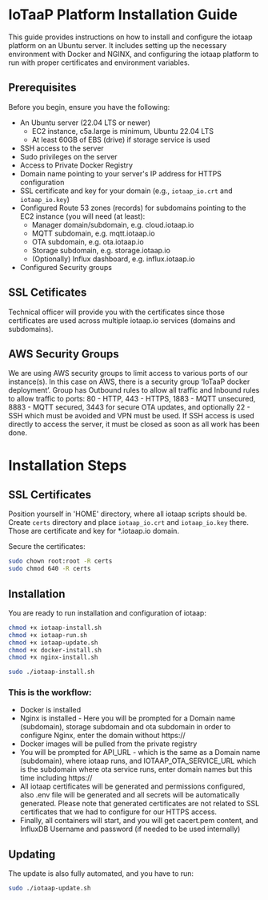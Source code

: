 # IoTaaP Platform Installation Guide
This guide provides instructions on how to install and configure the iotaap platform on an Ubuntu server. It includes setting up the necessary environment with Docker and NGINX, and configuring the iotaap platform to run with proper certificates and environment variables.

## Prerequisites

Before you begin, ensure you have the following:

- An Ubuntu server (22.04 LTS or newer)
  - EC2 instance, c5a.large is minimum, Ubuntu 22.04 LTS
  - At least 60GB of EBS (drive) if storage service is used
- SSH access to the server
- Sudo privileges on the server
- Access to Private Docker Registry
- Domain name pointing to your server's IP address for HTTPS configuration
- SSL certificate and key for your domain (e.g., `iotaap_io.crt` and `iotaap_io.key`)
- Configured Route 53 zones (records) for subdomains pointing to the EC2 instance (you will need (at least):
  - Manager domain/subdomain, e.g. cloud.iotaap.io
  - MQTT subdomain, e.g. mqtt.iotaap.io
  - OTA subdomain, e.g. ota.iotaap.io
  - Storage subdomain, e.g. storage.iotaap.io
  - (Optionally) Influx dashboard, e.g. influx.iotaap.io
- Configured Security groups

## SSL Cetificates
Technical officer will provide you with the certificates since those certificates are used across multiple iotaap.io services (domains and subdomains).

## AWS Security Groups
We are using AWS security groups to limit access to various ports of our instance(s). In this case on AWS, there is a security group ‘IoTaaP docker deployment’. Group has Outbound rules to allow all traffic and Inbound rules to allow traffic to ports: 80 - HTTP, 443 - HTTPS, 1883 - MQTT unsecured, 8883 - MQTT secured, 3443 for secure OTA updates, and optionally 22 - SSH which must be avoided and VPN must be used. If SSH access is used directly to access the server, it must be closed as soon as all work has been done.

# Installation Steps

## SSL Certificates
Position yourself in 'HOME' directory, where all iotaap scripts should be. Create `certs` directory and place `iotaap_io.crt` and `iotaap_io.key` there. Those are certificate and key for *.iotaap.io domain.

Secure the certificates:

```sh
sudo chown root:root -R certs
sudo chmod 640 -R certs
```

## Installation
You are ready to run installation and configuration of iotaap:

```sh
chmod +x iotaap-install.sh
chmod +x iotaap-run.sh
chmod +x iotaap-update.sh
chmod +x docker-install.sh
chmod +x nginx-install.sh

sudo ./iotaap-install.sh
```
### This is the workflow:

- Docker is installed
- Nginx is installed - Here you will be prompted for a Domain name (subdomain), storage subdomain and  ota subdomain in order to configure Nginx, enter the domain without https://
- Docker images will be pulled from the private registry
- You will be prompted for API_URL - which is the same as a Domain name (subdomain), where iotaap runs, and IOTAAP_OTA_SERVICE_URL which is the subdomain where ota service runs, enter domain names but this time including https://
- All iotaap certificates will be generated and permissions configured, also .env file will be generated and all secrets will be automatically generated. Please note that generated certificates are not related to SSL certificates that we had to configure for our HTTPS access.
- Finally, all containers will start, and you will get cacert.pem content, and InfluxDB Username and password (if needed to be used internally)

## Updating
The update is also fully automated, and you have to run:

```sh
sudo ./iotaap-update.sh
```

